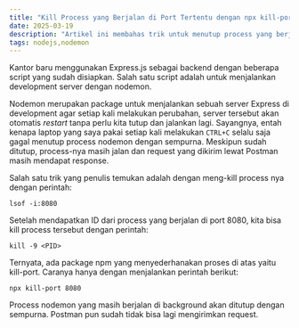 ```yaml
---
title: "Kill Process yang Berjalan di Port Tertentu dengan npx kill-port"
date: 2025-03-19
description: "Artikel ini membahas trik untuk menutup process yang berjalan di port tertentu lewat package kill-port."
tags: nodejs,nodemon
---
```


Kantor baru menggunakan Express.js sebagai backend dengan beberapa script yang sudah disiapkan. Salah satu script adalah untuk menjalankan development server dengan nodemon. 

Nodemon merupakan package untuk menjalankan sebuah server Express di development agar setiap kali melakukan perubahan, server tersebut akan otomatis *restart* tanpa perlu kita tutup dan jalankan lagi. Sayangnya, entah kenapa laptop yang saya pakai setiap kali melakukan `CTRL+C` selalu saja gagal menutup process nodemon dengan sempurna. Meskipun sudah ditutup, process-nya masih jalan dan request yang dikirim lewat Postman masih mendapat response. 

Salah satu trik yang penulis temukan adalah dengan meng-kill process nya dengan perintah:

```
lsof -i:8080
```

Setelah mendapatkan ID dari process yang berjalan di port 8080, kita bisa kill process tersebut dengan perintah:

```
kill -9 <PID>
```

Ternyata, ada package npm yang menyederhanakan proses di atas yaitu kill-port. Caranya hanya dengan menjalankan perintah berikut:

```
npx kill-port 8080
```

Process nodemon yang masih berjalan di background akan ditutup dengan sempurna. Postman pun sudah tidak bisa lagi mengirimkan request. 